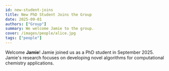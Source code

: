 ```yaml
---
id: new-student-joins
title: New PhD Student Joins the Group
date: 2025-09-01
authors: ["Group"]
summary: We welcome Jamie to the group.
cover: /images/people/alice.jpg
tags: ["people"]
---
```


Welcome **Jamie**! Jamie joined us as a PhD student in September 2025. Jamie's research focuses on developing novel algorithms for computational chemistry applications.